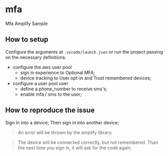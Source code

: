 # mfa

Mfa Amplify Sample

## How to setup

Configure the arguments at `.vscode/launch.json` or run the project passing on the necessary definitions.

- configure the aws user pool
  - sign in experience to Optional MFA;
  - device tracking to User opt-in and Trust remembered devices;
- configure a user pool user
  - define a phone_number to receive sms's;
  - enable mfa / sms to the user;

## How to reproduce the issue

Sign in into a device;
Then sign in into another device;

> An error will be thrown by the amplify library.

> The device will be connected correctly, but not remembered.
> Than the next time you sign in, it will ask for the code again.
